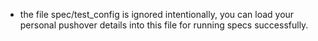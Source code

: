 * the file spec/test_config is ignored intentionally, you can load your personal pushover details into this file for running specs successfully.
